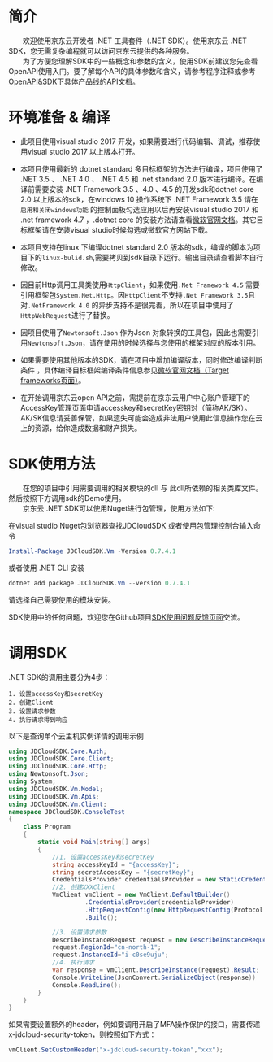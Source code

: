 

# 简介

&emsp;&emsp;欢迎使用京东云开发者 .NET 工具套件（.NET SDK）。使用京东云 .NET SDK，您无需复杂编程就可以访问京东云提供的各种服务。    
&emsp;&emsp;为了方便您理解SDK中的一些概念和参数的含义，使用SDK前建议您先查看OpenAPI使用入门。要了解每个API的具体参数和含义，请参考程序注释或参考[OpenAPI&SDK](https://www.jdcloud.com/help/faq?act=3)下具体产品线的API文档。

# 环境准备 & 编译

* 此项目使用visual studio 2017 开发，如果需要进行代码编辑、调试，推荐使用visual studio 2017 以上版本打开。

* 本项目使用最新的 dotnet standard 多目标框架的方法进行编译，项目使用了 .NET 3.5 、 .NET 4.0 、 .NET 4.5 和 .net standard 2.0 版本进行编译。在编译前需要安装 .NET Framework 3.5 、4.0 、4.5 的开发sdk和dotnet core 2.0 以上版本的sdk，在windows 10 操作系统下 .NET Framework 3.5 请在 `启用和关闭windows功能` 的控制面板勾选应用以后再安装visual studio 2017 和 .net framework 4.7 ，.dotnet core 的安装方法请查看[微软官网文档](https://www.microsoft.com/net/learn/get-started/windows)。其它目标框架请在安装visual studio时候勾选或微软官方网站下载。

* 本项目支持在linux 下编译dotnet standard 2.0 版本的sdk，编译的脚本为项目下的`linux-bulid.sh`,需要拷贝到sdk目录下运行。输出目录请查看脚本自行修改。

* 因目前Http调用工具类使用`HttpClient`，如果使用`.Net Framework 4.5` 需要引用框架包`System.Net.Http`。因`HttpClient`不支持`.Net Framework 3.5`且对`.NetFramework 4.0` 的异步支持不是很完善，所以在项目中使用了`HttpWebRequest`进行了替换。

* 因项目使用了`Newtonsoft.Json` 作为Json 对象转换的工具包，因此也需要引用`Newtonsoft.Json`，请在使用的时候选择与您使用的框架对应的版本引用。

* 如果需要使用其他版本的SDK，请在项目中增加编译版本，同时修改编译判断条件 ，具体编译目标框架编译条件信息参见[微软官网文档（Target frameworks页面）](https://docs.microsoft.com/en-us/dotnet/standard/frameworks)。

* 在开始调用京东云open API之前，需提前在京东云用户中心账户管理下的AccessKey管理页面申请accesskey和secretKey密钥对（简称AK/SK）。AK/SK信息请妥善保管，如果遗失可能会造成非法用户使用此信息操作您在云上的资源，给你造成数据和财产损失。

# SDK使用方法

&emsp;&emsp;在您的项目中引用需要调用的相关模块的dll 与 此dll所依赖的相关类库文件。然后按照下方调用sdk的Demo使用。    
&emsp;&emsp;京东云 .NET SDK可以使用Nuget进行包管理，使用方法如下:

在visual studio Nuget包浏览器查找JDCloudSDK 或者使用包管理控制台输入命令

```powershell
Install-Package JDCloudSDK.Vm -Version 0.7.4.1
```

或者使用 .NET CLI 安装

```powershell
dotnet add package JDCloudSDK.Vm --version 0.7.4.1
```

请选择自己需要使用的模块安装。

SDK使用中的任何问题，欢迎您在Github项目[SDK使用问题反馈页面](https://github.com/jdcloud-api/jdcloud-sdk-net/issues)交流。

# 调用SDK

.NET SDK的调用主要分为4步：

    1. 设置accessKey和secretKey
    2. 创建Client
    3. 设置请求参数
    4. 执行请求得到响应
以下是查询单个云主机实例详情的调用示例

```csharp
using JDCloudSDK.Core.Auth;
using JDCloudSDK.Core.Client;
using JDCloudSDK.Core.Http;
using Newtonsoft.Json;
using System;
using JDCloudSDK.Vm.Model;
using JDCloudSDK.Vm.Apis;
using JDCloudSDK.Vm.Client;
namespace JDCloudSDK.ConsoleTest
{
    class Program
    {
        static void Main(string[] args)
        {
            //1. 设置accessKey和secretKey
            string accessKeyId = "{accessKey}";
            string secretAccessKey = "{secretKey}";
            CredentialsProvider credentialsProvider = new StaticCredentialsProvider(accessKeyId, secretAccessKey);
            //2. 创建XXXClient
            VmClient vmClient = new VmClient.DefaultBuilder()
                     .CredentialsProvider(credentialsProvider)
                     .HttpRequestConfig(new HttpRequestConfig(Protocol.HTTP,10))
                     .Build();

            //3. 设置请求参数
            DescribeInstanceRequest request = new DescribeInstanceRequest();
            request.RegionId="cn-north-1";
            request.InstanceId="i-c0se9uju";
            //4. 执行请求
            var response = vmClient.DescribeInstance(request).Result;
            Console.WriteLine(JsonConvert.SerializeObject(response))
            Console.ReadLine();
        }
    }
}
```

如果需要设置额外的header，例如要调用开启了MFA操作保护的接口，需要传递x-jdcloud-security-token，则按照如下方式：

```csharp
vmClient.SetCustomHeader("x-jdcloud-security-token","xxx");
```